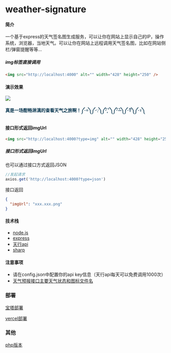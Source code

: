# weather-signature

#### 简介

一个基于express的天气签名图生成服务，可以让你在网站上显示自己的IP，操作系统，浏览器，当地天气。可以让你在网站上远程调用天气签名图，比如在网站侧栏/弹窗提醒等等...
##### img标签直接调用
```html
<img src="http://localhost:4000" alt="" width="428" height="250" />
```
#### 演示效果

![](https://s11.ax1x.com/2023/12/17/pi5KLhF.png)


**<span style="color: #0c3952">真是一场酣畅淋漓的查看天气之旅啊！༼·⍨༽༼·∵༽༼· ͒ ͓ ͒༽༼· ͒ ̶ ͒༽༼·⍢༽༼·⍤༽</span>**

#### 接口形式返回imgUrl

```html
<img src="http://localhost:4000?type=img" alt="" width="428" height="250" />
```

##### 接口形式返回imgUrl
也可以通过接口方式返回JSON

```js
//发起请求
axios.get('http://localhost:4000?type=json')
```
接口返回
```json
{
  "imgUrl": "xxx.xxx.png"
}
```

#### 技术栈   

- [node.js](https://nodejs.org/en/)
- [express](https://expressjs.com/)
- [天行api](https://www.tianapi.com/apiview/72) 
- [sharp](https://sharp.pixelplumbing.com/)



#### 注意事项

- 请在config.json中配置你的api key信息（天行api每天可以免费调用1000次）
- [天气预报接口主要天气状态和图标文件名](https://www.tianapi.com/article/164)



### 部署
[宝塔部署](doc/bt.md)

[vercel部署](doc/vercel.md)


### 其他
[php版本](https://github.com/muzihuaner/IPCard) 